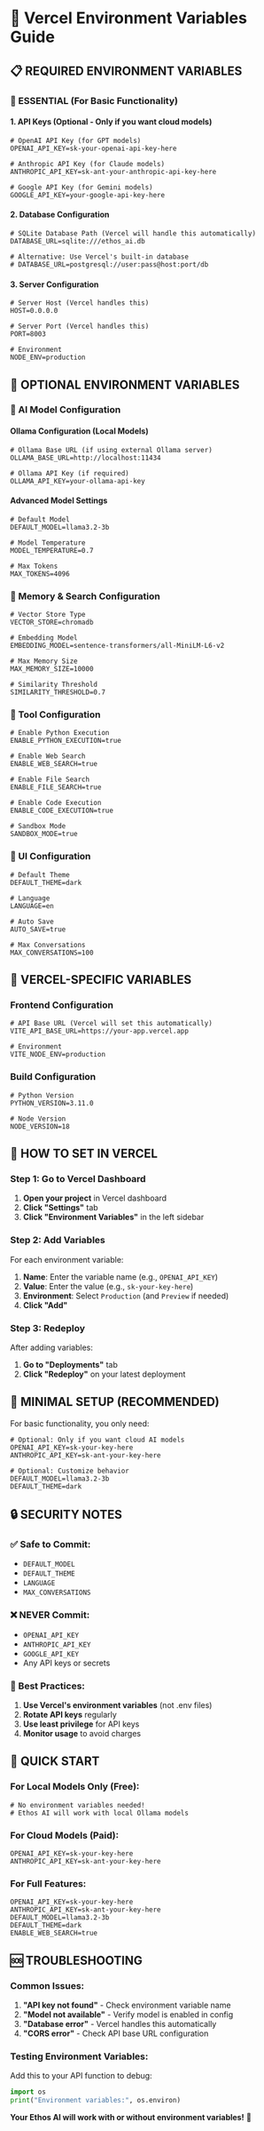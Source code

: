 # 🔧 Vercel Environment Variables Guide

## 📋 **REQUIRED ENVIRONMENT VARIABLES**

### **🎯 ESSENTIAL (For Basic Functionality)**

#### **1. API Keys (Optional - Only if you want cloud models)**
```env
# OpenAI API Key (for GPT models)
OPENAI_API_KEY=sk-your-openai-api-key-here

# Anthropic API Key (for Claude models)  
ANTHROPIC_API_KEY=sk-ant-your-anthropic-api-key-here

# Google API Key (for Gemini models)
GOOGLE_API_KEY=your-google-api-key-here
```

#### **2. Database Configuration**
```env
# SQLite Database Path (Vercel will handle this automatically)
DATABASE_URL=sqlite:///ethos_ai.db

# Alternative: Use Vercel's built-in database
# DATABASE_URL=postgresql://user:pass@host:port/db
```

#### **3. Server Configuration**
```env
# Server Host (Vercel handles this)
HOST=0.0.0.0

# Server Port (Vercel handles this)
PORT=8003

# Environment
NODE_ENV=production
```

## 🔧 **OPTIONAL ENVIRONMENT VARIABLES**

### **🤖 AI Model Configuration**

#### **Ollama Configuration (Local Models)**
```env
# Ollama Base URL (if using external Ollama server)
OLLAMA_BASE_URL=http://localhost:11434

# Ollama API Key (if required)
OLLAMA_API_KEY=your-ollama-api-key
```

#### **Advanced Model Settings**
```env
# Default Model
DEFAULT_MODEL=llama3.2-3b

# Model Temperature
MODEL_TEMPERATURE=0.7

# Max Tokens
MAX_TOKENS=4096
```

### **🧠 Memory & Search Configuration**
```env
# Vector Store Type
VECTOR_STORE=chromadb

# Embedding Model
EMBEDDING_MODEL=sentence-transformers/all-MiniLM-L6-v2

# Max Memory Size
MAX_MEMORY_SIZE=10000

# Similarity Threshold
SIMILARITY_THRESHOLD=0.7
```

### **🔧 Tool Configuration**
```env
# Enable Python Execution
ENABLE_PYTHON_EXECUTION=true

# Enable Web Search
ENABLE_WEB_SEARCH=true

# Enable File Search
ENABLE_FILE_SEARCH=true

# Enable Code Execution
ENABLE_CODE_EXECUTION=true

# Sandbox Mode
SANDBOX_MODE=true
```

### **🎨 UI Configuration**
```env
# Default Theme
DEFAULT_THEME=dark

# Language
LANGUAGE=en

# Auto Save
AUTO_SAVE=true

# Max Conversations
MAX_CONVERSATIONS=100
```

## 🚀 **VERCEL-SPECIFIC VARIABLES**

### **Frontend Configuration**
```env
# API Base URL (Vercel will set this automatically)
VITE_API_BASE_URL=https://your-app.vercel.app

# Environment
VITE_NODE_ENV=production
```

### **Build Configuration**
```env
# Python Version
PYTHON_VERSION=3.11.0

# Node Version
NODE_VERSION=18
```

## 📝 **HOW TO SET IN VERCEL**

### **Step 1: Go to Vercel Dashboard**
1. **Open your project** in Vercel dashboard
2. **Click "Settings"** tab
3. **Click "Environment Variables"** in the left sidebar

### **Step 2: Add Variables**
For each environment variable:
1. **Name**: Enter the variable name (e.g., `OPENAI_API_KEY`)
2. **Value**: Enter the value (e.g., `sk-your-key-here`)
3. **Environment**: Select `Production` (and `Preview` if needed)
4. **Click "Add"**

### **Step 3: Redeploy**
After adding variables:
1. **Go to "Deployments"** tab
2. **Click "Redeploy"** on your latest deployment

## 🎯 **MINIMAL SETUP (RECOMMENDED)**

For basic functionality, you only need:

```env
# Optional: Only if you want cloud AI models
OPENAI_API_KEY=sk-your-key-here
ANTHROPIC_API_KEY=sk-ant-your-key-here

# Optional: Customize behavior
DEFAULT_MODEL=llama3.2-3b
DEFAULT_THEME=dark
```

## 🔒 **SECURITY NOTES**

### **✅ Safe to Commit:**
- `DEFAULT_MODEL`
- `DEFAULT_THEME`
- `LANGUAGE`
- `MAX_CONVERSATIONS`

### **❌ NEVER Commit:**
- `OPENAI_API_KEY`
- `ANTHROPIC_API_KEY`
- `GOOGLE_API_KEY`
- Any API keys or secrets

### **🔐 Best Practices:**
1. **Use Vercel's environment variables** (not .env files)
2. **Rotate API keys** regularly
3. **Use least privilege** for API keys
4. **Monitor usage** to avoid charges

## 🎉 **QUICK START**

### **For Local Models Only (Free):**
```env
# No environment variables needed!
# Ethos AI will work with local Ollama models
```

### **For Cloud Models (Paid):**
```env
OPENAI_API_KEY=sk-your-key-here
ANTHROPIC_API_KEY=sk-ant-your-key-here
```

### **For Full Features:**
```env
OPENAI_API_KEY=sk-your-key-here
ANTHROPIC_API_KEY=sk-ant-your-key-here
DEFAULT_MODEL=llama3.2-3b
DEFAULT_THEME=dark
ENABLE_WEB_SEARCH=true
```

## 🆘 **TROUBLESHOOTING**

### **Common Issues:**
1. **"API key not found"** - Check environment variable name
2. **"Model not available"** - Verify model is enabled in config
3. **"Database error"** - Vercel handles this automatically
4. **"CORS error"** - Check API base URL configuration

### **Testing Environment Variables:**
Add this to your API function to debug:
```python
import os
print("Environment variables:", os.environ)
```

**Your Ethos AI will work with or without environment variables!** 🚀 